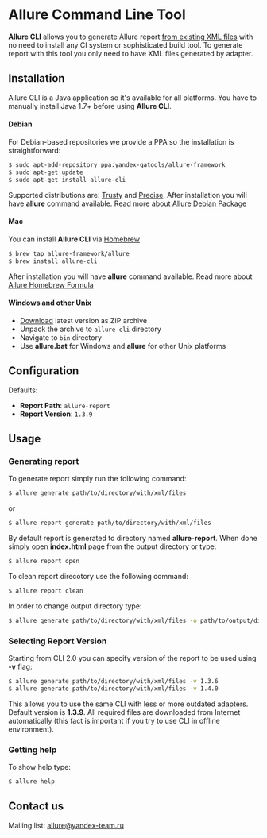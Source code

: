 # Allure Command Line Tool
**Allure CLI** allows you to generate Allure report [from existing XML files](https://github.com/allure-framework/allure-core/wiki#gathering-information-about-tests) with no need to install any CI system or sophisticated build tool. To generate report with this tool you only need to have XML files generated by adapter.

## Installation
Allure CLI is a Java application so it's available for all platforms.
You have to manually install Java 1.7+ before using **Allure CLI**. 

#### Debian
For Debian-based repositories we provide a PPA so the installation is straightforward:
```bash
$ sudo apt-add-repository ppa:yandex-qatools/allure-framework
$ sudo apt-get update
$ sudo apt-get install allure-cli
```
Supported distributions are: [Trusty](http://releases.ubuntu.com/14.04/) and [Precise](http://releases.ubuntu.com/12.04/). 
After installation you will have **allure** command available.
Read more about [Allure Debian Package](https://github.com/allure-framework/allure-debian)

#### Mac
You can install **Allure CLI** via [Homebrew](http://brew.sh/)
```bash
$ brew tap allure-framework/allure
$ brew install allure-cli
```
After installation you will have **allure** command available.
Read more about [Allure Homebrew Formula](https://github.com/allure-framework/homebrew-allure)

#### Windows and other Unix
 * [Download](https://github.com/allure-framework/allure-cli/releases/latest) latest version as ZIP archive
 * Unpack the archive to `allure-cli` directory
 * Navigate to `bin` directory
 * Use **allure.bat** for Windows and **allure** for other Unix platforms
 
## Configuration

Defaults: 
 * **Report Path**: `allure-report` 
 * **Report Version**: `1.3.9`

## Usage
### Generating report
To generate report simply run the following command:
```bash
$ allure generate path/to/directory/with/xml/files
```
or 
```bash
$ allure report generate path/to/directory/with/xml/files
```
By default report is generated to directory named **allure-report**. When done simply open **index.html** page from the output directory or type:
```bash
$ allure report open
```
To clean report direcotory use the following command: 
```bash
$ allure report clean
```
In order to change output directory type:
```bash
$ allure generate path/to/directory/with/xml/files -o path/to/output/directory
```
### Selecting Report Version
Starting from CLI 2.0 you can specify version of the report to be used using **-v** flag:
```bash
$ allure generate path/to/directory/with/xml/files -v 1.3.6
$ allure generate path/to/directory/with/xml/files -v 1.4.0
```
This allows you to use the same CLI with less or more outdated adapters. Default version is **1.3.9**. All required files are downloaded from Internet automatically (this fact is important if you try to use CLI in offline environment).
### Getting help
To show help type:
```bash
$ allure help
```

## Contact us
Mailing list: [allure@yandex-team.ru](mailto:allure@yandex-team.ru)
